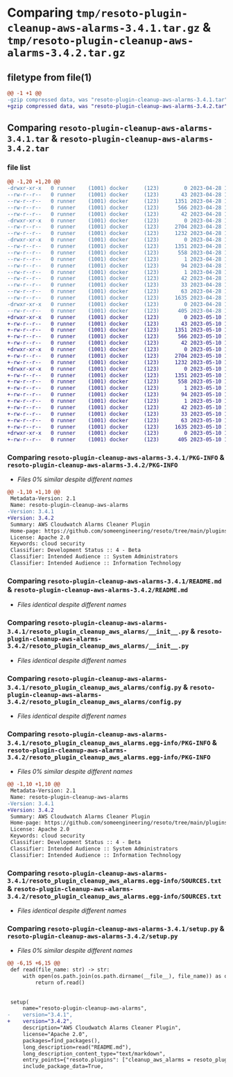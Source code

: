# Comparing `tmp/resoto-plugin-cleanup-aws-alarms-3.4.1.tar.gz` & `tmp/resoto-plugin-cleanup-aws-alarms-3.4.2.tar.gz`

## filetype from file(1)

```diff
@@ -1 +1 @@
-gzip compressed data, was "resoto-plugin-cleanup-aws-alarms-3.4.1.tar", last modified: Fri Apr 28 15:16:10 2023, max compression
+gzip compressed data, was "resoto-plugin-cleanup-aws-alarms-3.4.2.tar", last modified: Wed May 10 12:21:37 2023, max compression
```

## Comparing `resoto-plugin-cleanup-aws-alarms-3.4.1.tar` & `resoto-plugin-cleanup-aws-alarms-3.4.2.tar`

### file list

```diff
@@ -1,20 +1,20 @@
-drwxr-xr-x   0 runner    (1001) docker     (123)        0 2023-04-28 15:16:10.101931 resoto-plugin-cleanup-aws-alarms-3.4.1/
--rw-r--r--   0 runner    (1001) docker     (123)       43 2023-04-28 15:13:47.000000 resoto-plugin-cleanup-aws-alarms-3.4.1/MANIFEST.in
--rw-r--r--   0 runner    (1001) docker     (123)     1351 2023-04-28 15:16:10.101931 resoto-plugin-cleanup-aws-alarms-3.4.1/PKG-INFO
--rw-r--r--   0 runner    (1001) docker     (123)      566 2023-04-28 15:13:47.000000 resoto-plugin-cleanup-aws-alarms-3.4.1/README.md
--rw-r--r--   0 runner    (1001) docker     (123)       42 2023-04-28 15:13:47.000000 resoto-plugin-cleanup-aws-alarms-3.4.1/requirements.txt
-drwxr-xr-x   0 runner    (1001) docker     (123)        0 2023-04-28 15:16:10.097931 resoto-plugin-cleanup-aws-alarms-3.4.1/resoto_plugin_cleanup_aws_alarms/
--rw-r--r--   0 runner    (1001) docker     (123)     2704 2023-04-28 15:13:47.000000 resoto-plugin-cleanup-aws-alarms-3.4.1/resoto_plugin_cleanup_aws_alarms/__init__.py
--rw-r--r--   0 runner    (1001) docker     (123)     1232 2023-04-28 15:13:47.000000 resoto-plugin-cleanup-aws-alarms-3.4.1/resoto_plugin_cleanup_aws_alarms/config.py
-drwxr-xr-x   0 runner    (1001) docker     (123)        0 2023-04-28 15:16:10.101931 resoto-plugin-cleanup-aws-alarms-3.4.1/resoto_plugin_cleanup_aws_alarms.egg-info/
--rw-r--r--   0 runner    (1001) docker     (123)     1351 2023-04-28 15:16:10.000000 resoto-plugin-cleanup-aws-alarms-3.4.1/resoto_plugin_cleanup_aws_alarms.egg-info/PKG-INFO
--rw-r--r--   0 runner    (1001) docker     (123)      558 2023-04-28 15:16:10.000000 resoto-plugin-cleanup-aws-alarms-3.4.1/resoto_plugin_cleanup_aws_alarms.egg-info/SOURCES.txt
--rw-r--r--   0 runner    (1001) docker     (123)        1 2023-04-28 15:16:10.000000 resoto-plugin-cleanup-aws-alarms-3.4.1/resoto_plugin_cleanup_aws_alarms.egg-info/dependency_links.txt
--rw-r--r--   0 runner    (1001) docker     (123)       94 2023-04-28 15:16:10.000000 resoto-plugin-cleanup-aws-alarms-3.4.1/resoto_plugin_cleanup_aws_alarms.egg-info/entry_points.txt
--rw-r--r--   0 runner    (1001) docker     (123)        1 2023-04-28 15:16:10.000000 resoto-plugin-cleanup-aws-alarms-3.4.1/resoto_plugin_cleanup_aws_alarms.egg-info/not-zip-safe
--rw-r--r--   0 runner    (1001) docker     (123)       42 2023-04-28 15:16:10.000000 resoto-plugin-cleanup-aws-alarms-3.4.1/resoto_plugin_cleanup_aws_alarms.egg-info/requires.txt
--rw-r--r--   0 runner    (1001) docker     (123)       33 2023-04-28 15:16:10.000000 resoto-plugin-cleanup-aws-alarms-3.4.1/resoto_plugin_cleanup_aws_alarms.egg-info/top_level.txt
--rw-r--r--   0 runner    (1001) docker     (123)       63 2023-04-28 15:16:10.101931 resoto-plugin-cleanup-aws-alarms-3.4.1/setup.cfg
--rw-r--r--   0 runner    (1001) docker     (123)     1635 2023-04-28 15:13:47.000000 resoto-plugin-cleanup-aws-alarms-3.4.1/setup.py
-drwxr-xr-x   0 runner    (1001) docker     (123)        0 2023-04-28 15:16:10.101931 resoto-plugin-cleanup-aws-alarms-3.4.1/test/
--rw-r--r--   0 runner    (1001) docker     (123)      405 2023-04-28 15:13:47.000000 resoto-plugin-cleanup-aws-alarms-3.4.1/test/test_config.py
+drwxr-xr-x   0 runner    (1001) docker     (123)        0 2023-05-10 12:21:37.796444 resoto-plugin-cleanup-aws-alarms-3.4.2/
+-rw-r--r--   0 runner    (1001) docker     (123)       43 2023-05-10 12:19:34.000000 resoto-plugin-cleanup-aws-alarms-3.4.2/MANIFEST.in
+-rw-r--r--   0 runner    (1001) docker     (123)     1351 2023-05-10 12:21:37.796444 resoto-plugin-cleanup-aws-alarms-3.4.2/PKG-INFO
+-rw-r--r--   0 runner    (1001) docker     (123)      566 2023-05-10 12:19:34.000000 resoto-plugin-cleanup-aws-alarms-3.4.2/README.md
+-rw-r--r--   0 runner    (1001) docker     (123)       42 2023-05-10 12:19:34.000000 resoto-plugin-cleanup-aws-alarms-3.4.2/requirements.txt
+drwxr-xr-x   0 runner    (1001) docker     (123)        0 2023-05-10 12:21:37.796444 resoto-plugin-cleanup-aws-alarms-3.4.2/resoto_plugin_cleanup_aws_alarms/
+-rw-r--r--   0 runner    (1001) docker     (123)     2704 2023-05-10 12:19:34.000000 resoto-plugin-cleanup-aws-alarms-3.4.2/resoto_plugin_cleanup_aws_alarms/__init__.py
+-rw-r--r--   0 runner    (1001) docker     (123)     1232 2023-05-10 12:19:34.000000 resoto-plugin-cleanup-aws-alarms-3.4.2/resoto_plugin_cleanup_aws_alarms/config.py
+drwxr-xr-x   0 runner    (1001) docker     (123)        0 2023-05-10 12:21:37.796444 resoto-plugin-cleanup-aws-alarms-3.4.2/resoto_plugin_cleanup_aws_alarms.egg-info/
+-rw-r--r--   0 runner    (1001) docker     (123)     1351 2023-05-10 12:21:37.000000 resoto-plugin-cleanup-aws-alarms-3.4.2/resoto_plugin_cleanup_aws_alarms.egg-info/PKG-INFO
+-rw-r--r--   0 runner    (1001) docker     (123)      558 2023-05-10 12:21:37.000000 resoto-plugin-cleanup-aws-alarms-3.4.2/resoto_plugin_cleanup_aws_alarms.egg-info/SOURCES.txt
+-rw-r--r--   0 runner    (1001) docker     (123)        1 2023-05-10 12:21:37.000000 resoto-plugin-cleanup-aws-alarms-3.4.2/resoto_plugin_cleanup_aws_alarms.egg-info/dependency_links.txt
+-rw-r--r--   0 runner    (1001) docker     (123)       94 2023-05-10 12:21:37.000000 resoto-plugin-cleanup-aws-alarms-3.4.2/resoto_plugin_cleanup_aws_alarms.egg-info/entry_points.txt
+-rw-r--r--   0 runner    (1001) docker     (123)        1 2023-05-10 12:21:37.000000 resoto-plugin-cleanup-aws-alarms-3.4.2/resoto_plugin_cleanup_aws_alarms.egg-info/not-zip-safe
+-rw-r--r--   0 runner    (1001) docker     (123)       42 2023-05-10 12:21:37.000000 resoto-plugin-cleanup-aws-alarms-3.4.2/resoto_plugin_cleanup_aws_alarms.egg-info/requires.txt
+-rw-r--r--   0 runner    (1001) docker     (123)       33 2023-05-10 12:21:37.000000 resoto-plugin-cleanup-aws-alarms-3.4.2/resoto_plugin_cleanup_aws_alarms.egg-info/top_level.txt
+-rw-r--r--   0 runner    (1001) docker     (123)       63 2023-05-10 12:21:37.796444 resoto-plugin-cleanup-aws-alarms-3.4.2/setup.cfg
+-rw-r--r--   0 runner    (1001) docker     (123)     1635 2023-05-10 12:19:34.000000 resoto-plugin-cleanup-aws-alarms-3.4.2/setup.py
+drwxr-xr-x   0 runner    (1001) docker     (123)        0 2023-05-10 12:21:37.796444 resoto-plugin-cleanup-aws-alarms-3.4.2/test/
+-rw-r--r--   0 runner    (1001) docker     (123)      405 2023-05-10 12:19:34.000000 resoto-plugin-cleanup-aws-alarms-3.4.2/test/test_config.py
```

### Comparing `resoto-plugin-cleanup-aws-alarms-3.4.1/PKG-INFO` & `resoto-plugin-cleanup-aws-alarms-3.4.2/PKG-INFO`

 * *Files 0% similar despite different names*

```diff
@@ -1,10 +1,10 @@
 Metadata-Version: 2.1
 Name: resoto-plugin-cleanup-aws-alarms
-Version: 3.4.1
+Version: 3.4.2
 Summary: AWS Cloudwatch Alarms Cleaner Plugin
 Home-page: https://github.com/someengineering/resoto/tree/main/plugins/cleanup_aws_alarms
 License: Apache 2.0
 Keywords: cloud security
 Classifier: Development Status :: 4 - Beta
 Classifier: Intended Audience :: System Administrators
 Classifier: Intended Audience :: Information Technology
```

### Comparing `resoto-plugin-cleanup-aws-alarms-3.4.1/README.md` & `resoto-plugin-cleanup-aws-alarms-3.4.2/README.md`

 * *Files identical despite different names*

### Comparing `resoto-plugin-cleanup-aws-alarms-3.4.1/resoto_plugin_cleanup_aws_alarms/__init__.py` & `resoto-plugin-cleanup-aws-alarms-3.4.2/resoto_plugin_cleanup_aws_alarms/__init__.py`

 * *Files identical despite different names*

### Comparing `resoto-plugin-cleanup-aws-alarms-3.4.1/resoto_plugin_cleanup_aws_alarms/config.py` & `resoto-plugin-cleanup-aws-alarms-3.4.2/resoto_plugin_cleanup_aws_alarms/config.py`

 * *Files identical despite different names*

### Comparing `resoto-plugin-cleanup-aws-alarms-3.4.1/resoto_plugin_cleanup_aws_alarms.egg-info/PKG-INFO` & `resoto-plugin-cleanup-aws-alarms-3.4.2/resoto_plugin_cleanup_aws_alarms.egg-info/PKG-INFO`

 * *Files 0% similar despite different names*

```diff
@@ -1,10 +1,10 @@
 Metadata-Version: 2.1
 Name: resoto-plugin-cleanup-aws-alarms
-Version: 3.4.1
+Version: 3.4.2
 Summary: AWS Cloudwatch Alarms Cleaner Plugin
 Home-page: https://github.com/someengineering/resoto/tree/main/plugins/cleanup_aws_alarms
 License: Apache 2.0
 Keywords: cloud security
 Classifier: Development Status :: 4 - Beta
 Classifier: Intended Audience :: System Administrators
 Classifier: Intended Audience :: Information Technology
```

### Comparing `resoto-plugin-cleanup-aws-alarms-3.4.1/resoto_plugin_cleanup_aws_alarms.egg-info/SOURCES.txt` & `resoto-plugin-cleanup-aws-alarms-3.4.2/resoto_plugin_cleanup_aws_alarms.egg-info/SOURCES.txt`

 * *Files identical despite different names*

### Comparing `resoto-plugin-cleanup-aws-alarms-3.4.1/setup.py` & `resoto-plugin-cleanup-aws-alarms-3.4.2/setup.py`

 * *Files 0% similar despite different names*

```diff
@@ -6,15 +6,15 @@
 def read(file_name: str) -> str:
     with open(os.path.join(os.path.dirname(__file__), file_name)) as of:
         return of.read()
 
 
 setup(
     name="resoto-plugin-cleanup-aws-alarms",
-    version="3.4.1",
+    version="3.4.2",
     description="AWS Cloudwatch Alarms Cleaner Plugin",
     license="Apache 2.0",
     packages=find_packages(),
     long_description=read("README.md"),
     long_description_content_type="text/markdown",
     entry_points={"resoto.plugins": ["cleanup_aws_alarms = resoto_plugin_cleanup_aws_alarms:CleanupAWSAlarmsPlugin"]},
     include_package_data=True,
```

